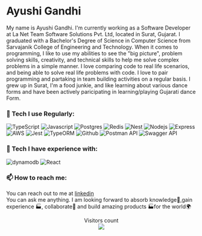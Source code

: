 # Ayushi Gandhi

<p>My name is Ayushi Gandhi. I'm currently working as a Software Developer at La Net Team Software Solutions Pvt. Ltd, located in Surat, Gujarat. I graduated with a Bachelor's Degree of Science in Computer Science from Sarvajanik College of Engineering and Technology. When it comes to programming, I like to use my abilities to see the "big picture", problem solving skills, creativity, and technical skills to help me solve complex problems in a simple manner. I love comparing code to real life scenarios, and being able to solve real life problems with code. I love to pair programming and partaking in team building activities on a regular basis. I grew up in Surat, I'm a food junkie, and like learning about various dance forms and have been actively paricipating in learning/playing Gujarati dance Form.
</p>


<h3>🔭 Tech I use Regularly:</h3>
<p>
  <img alt="TypeScript" src="https://img.shields.io/badge/-TypeScript-007ACC?style=flat-square&logo=typescript&logoColor=white" />
  <img alt="Javascript" src="https://img.shields.io/badge/javascript-%23323330.svg?style=flat-square&logo=javascript&logoColor=%23F7DF1E"/>
  <img alt="Postgres" src="https://img.shields.io/badge/PostgreSQL-316192?style=flat-square&logo=postgresql&logoColor=white" />
  <img alt="Redis" src="https://img.shields.io/badge/redis-%23DD0030.svg?style=flat-square&logo=redis&logoColor=white" />
  <img alt="Nest" src="https://img.shields.io/badge/NestJS-E0234E?style=flat-square&logo=NestJS&logoColor=white" />
  <img alt="Nodejs" src="https://img.shields.io/badge/-Nodejs-43853d?style=flat-square&logo=Node.js&logoColor=white" />
  <img alt="Express" src="https://img.shields.io/badge/Express.js-404D59?style=flat-square" />
  <img alt="AWS" src="https://img.shields.io/badge/AWS-232F3E?style=flat-square&logo=amazon-aws&logoColor=white" />
  <img alt="Jest" src="https://img.shields.io/badge/-Jest-C21325?style=flat-square&logo=Jest&logoColor=white" />
  <img alt="TypeORM" src="https://img.shields.io/badge/-Typeorm-fg046?style=flat-square&logo=typeorm&logoColor=white&link=https://typeorm.io" />
  <img alt="Github" src="https://badges.aleen42.com/src/github.svg"/>
  <img alt="Postman API" src="https://img.shields.io/badge/Postman-FF6C37?style=flat-square&logo=postman&logoColor=white"/>
  <img alt="Swagger API" src="https://img.shields.io/badge/-Swagger-%23Clojure?style=flat-square&logo=swagger&logoColor=white"/>
</p>


<h3>🌱 Tech I have experience with: </h3>
<p>
  <img alt="dynamodb" src="https://img.shields.io/badge/DynamoDB-4053D6?style=flat-square&logo=AmazonDynamoDB&logoColor=white" />
  <img alt="React" src="https://img.shields.io/badge/-React-45b8d8?style=flat-square&logo=react&logoColor=white" />
</p>


<h3>📫 How to reach me:</h3>
<p> You can reach out to me at <a href="https://www.linkedin.com/in/ayushi-gandhi-77a9b31b3/" >linkedin</a> 
<br>
You can ask me anything. I am looking forward to absorb knowledge🧠,gain experience 🏭, collaborate🤝 and build amazing products 🏭for the world🌍

<br/>
<p align="center"> 
  Visitors count<br>
  <img src="https://profile-counter.glitch.me/AyushiGandhi/count.svg" />
</p>




